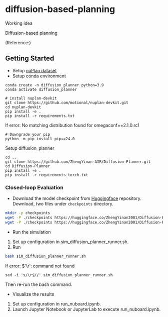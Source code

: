 # diffusion-based-planning
Working idea







Diffusion-based planning

(Reference:)

## Getting Started

- Setup [nuPlan dataset](https://nuplan-devkit.readthedocs.io/en/latest/dataset_setup.html)
- Setup conda environment
```
conda create -n diffusion_planner python=3.9
conda activate diffusion_planner

# install nuplan-devkit
git clone https://github.com/motional/nuplan-devkit.git
cd nuplan-devkit
pip install -e .
pip install -r requirements.txt
```
If error: No matching distribution found for omegaconf==2.1.0.rc1
```
# Downgrade your pip
python -m pip install pip==24.0
```

Setup diffusion_planner
```
cd ..
git clone https://github.com/ZhengYinan-AIR/Diffusion-Planner.git
cd Diffusion-Planner
pip install -e .
pip install -r requirements_torch.txt
```

### Closed-loop Evaluation
- Download the model checkpoint from [Huggingface](https://huggingface.co/ZhengYinan2001/Diffusion-Planner) repository. Download, two files under `checkpoints` directory. 
```bash
mkdir -p checkpoints
wget -P ./checkpoints https://huggingface.co/ZhengYinan2001/Diffusion-Planner/resolve/main/args.json
wget -P ./checkpoints https://huggingface.co/ZhengYinan2001/Diffusion-Planner/resolve/main/model.pth
```
- Run the simulation
1. Set up configuration in sim_diffusion_planner_runner.sh.
2. Run
```bash 
bash sim_diffusion_planner_runner.sh
```
If error: $'\r': command not found
```
sed -i 's/\r$//' sim_diffusion_planner_runner.sh
```
Then re-run the bash command.

- Visualize the results
1. Set up configuration in run_nuboard.ipynb.
2. Launch Jupyter Notebook or JupyterLab to execute run_nuboard.ipynb.




